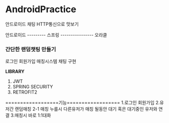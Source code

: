 # AndroidPractice
안드로이드 채팅 HTTP통신으로 맛보기

안드로이드 --------- 스프링 ---------------- 오라클

### 간단한 랜덤챗팅 만들기
로그인
회원가입 
매칭시스템
 채팅 구현

**LIBRARY**
1. JWT
2. SPRING SECURITY
3. RETROFIT2

==================기능==================
1.로그인 회원가입
2.유저간 랜덤매칭
 2-1 매칭 누를시 다른유저가 매칭 될동안 대기 혹은 대기중인 유저와 연결
3.매칭시 바로 1:1대화

